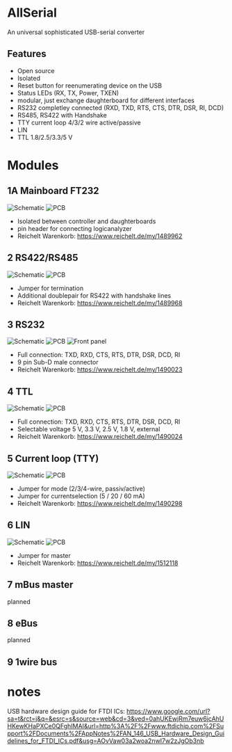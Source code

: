 # AllSerial
An universal sophisticated USB-serial converter

## Features
- Open source
- Isolated
- Reset button for reenumerating device on the USB
- Status LEDs (RX, TX, Power, TXEN)
- modular, just exchange daughterboard for different interfaces
- RS232 completley connected (RXD, TXD, RTS, CTS, DTR, DSR, RI, DCD)
- RS485, RS422 with Handshake
- TTY current loop 4/3/2 wire active/passive
- LIN
- TTL 1.8/2.5/3.3/5 V

# Modules
## 1A Mainboard FT232
![Schematic](./1A_MAIN_FTDI/1A_MAIN_SCHEM.png)
![PCB](./1A_MAIN_FTDI/1A_MAIN_BOARD.png)
* Isolated between controller and daughterboards
* pin header for connecting logicanalyzer
* Reichelt Warenkorb: https://www.reichelt.de/my/1489962

## 2 RS422/RS485
![Schematic](./2_RS485_RS422/2_RS485_RS422_SCHEM.png)
![PCB](./2_RS485_RS422/2_RS485_RS422_BOARD.png)
* Jumper for termination
* Additional doublepair for RS422 with handshake lines
* Reichelt Warenkorb: https://www.reichelt.de/my/1489968

## 3 RS232
![Schematic](./3_RS232/3_RS232_SCHEM.png)
![PCB](./3_RS232/3_RS232_BOARD.png)
![Front panel](./3_RS232/FRONT.svg)
* Full connection: TXD, RXD, CTS, RTS, DTR, DSR, DCD, RI
* 9 pin Sub-D male connector
* Reichelt Warenkorb: https://www.reichelt.de/my/1490023

## 4 TTL
![Schematic](./4_TTL/4_TTL_SCHEM.png)
![PCB](./4_TTL/4_TTL_BOARD.png)
* Full connection: TXD, RXD, CTS, RTS, DTR, DSR, DCD, RI
* Selectable voltage 5 V, 3.3 V, 2.5 V, 1.8 V, external
* Reichelt Warenkorb: https://www.reichelt.de/my/1490024

## 5 Current loop (TTY)
![![Schematic](./4_TTL/4_TTL_SCHEM.png)](./5_TTY/5_TTY_SCHEM.png)
![PCB](./5_TTY/5_TTY_BOARD.png)
* Jumper for mode (2/3/4-wire, passiv/active)
* Jumper for currentselection (5 / 20 / 60 mA)
* Reichelt Warenkorb: https://www.reichelt.de/my/1490298

## 6 LIN
![![Schematic](./4_TTL/4_TTL_SCHEM.png)](./6_LIN/6_LIN_SCHEM.png)
![PCB](./6_LIN/6_lin_board.png)
* Jumper for master
* Reichelt Warenkorb: https://www.reichelt.de/my/1512118

## 7 mBus master
planned

## 8 eBus
planned

## 9 1wire bus

# notes
USB hardware design guide for FTDI ICs: https://www.google.com/url?sa=t&rct=j&q=&esrc=s&source=web&cd=3&ved=0ahUKEwjRm7euw6jcAhUHKewKHaPXCe0QFghIMAI&url=http%3A%2F%2Fwww.ftdichip.com%2FSupport%2FDocuments%2FAppNotes%2FAN_146_USB_Hardware_Design_Guidelines_for_FTDI_ICs.pdf&usg=AOvVaw03a2woa2nwI7w2zJgOb3nb